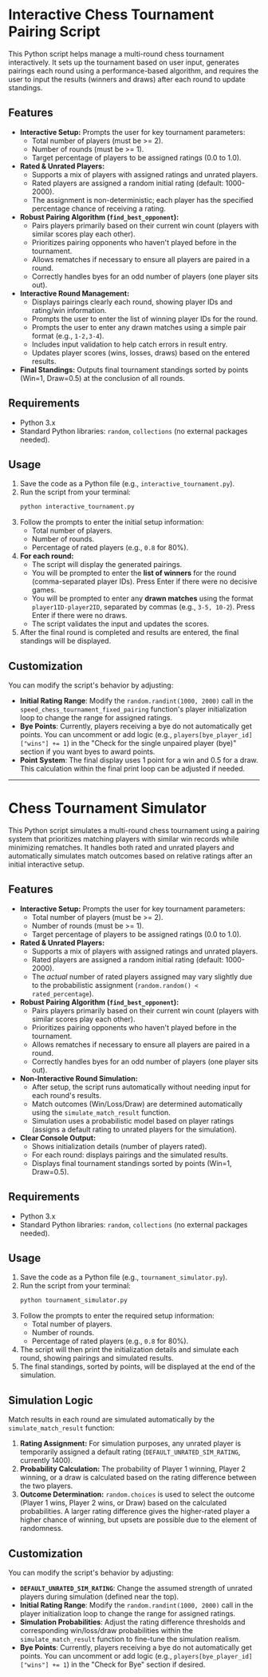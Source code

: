 # Interactive Chess Tournament Pairing Script

This Python script helps manage a multi-round chess tournament interactively. It sets up the tournament based on user input, generates pairings each round using a performance-based algorithm, and requires the user to input the results (winners and draws) after each round to update standings.

## Features

* **Interactive Setup:** Prompts the user for key tournament parameters:
    * Total number of players (must be >= 2).
    * Number of rounds (must be >= 1).
    * Target percentage of players to be assigned ratings (0.0 to 1.0).
* **Rated & Unrated Players:**
    * Supports a mix of players with assigned ratings and unrated players.
    * Rated players are assigned a random initial rating (default: 1000-2000).
    * The assignment is non-deterministic; each player has the specified percentage chance of receiving a rating.
* **Robust Pairing Algorithm (`find_best_opponent`):**
    * Pairs players primarily based on their current win count (players with similar scores play each other).
    * Prioritizes pairing opponents who haven't played before in the tournament.
    * Allows rematches if necessary to ensure all players are paired in a round.
    * Correctly handles byes for an odd number of players (one player sits out).
* **Interactive Round Management:**
    * Displays pairings clearly each round, showing player IDs and rating/win information.
    * Prompts the user to enter the list of winning player IDs for the round.
    * Prompts the user to enter any drawn matches using a simple pair format (e.g., `1-2,3-4`).
    * Includes input validation to help catch errors in result entry.
    * Updates player scores (wins, losses, draws) based on the entered results.
* **Final Standings:** Outputs final tournament standings sorted by points (Win=1, Draw=0.5) at the conclusion of all rounds.

## Requirements

* Python 3.x
* Standard Python libraries: `random`, `collections` (no external packages needed).

## Usage

1.  Save the code as a Python file (e.g., `interactive_tournament.py`).
2.  Run the script from your terminal:
    ```bash
    python interactive_tournament.py
    ```
3.  Follow the prompts to enter the initial setup information:
    * Total number of players.
    * Number of rounds.
    * Percentage of rated players (e.g., `0.8` for 80%).
4.  **For each round:**
    * The script will display the generated pairings.
    * You will be prompted to enter the **list of winners** for the round (comma-separated player IDs). Press Enter if there were no decisive games.
    * You will be prompted to enter any **drawn matches** using the format `player1ID-player2ID`, separated by commas (e.g., `3-5, 10-2`). Press Enter if there were no draws.
    * The script validates the input and updates the scores.
5.  After the final round is completed and results are entered, the final standings will be displayed.

## Customization

You can modify the script's behavior by adjusting:

* **Initial Rating Range**: Modify the `random.randint(1000, 2000)` call in the `speed_chess_tournament_fixed_pairing` function's player initialization loop to change the range for assigned ratings.
* **Bye Points**: Currently, players receiving a bye do not automatically get points. You can uncomment or add logic (e.g., `players[bye_player_id]["wins"] += 1`) in the "Check for the single unpaired player (bye)" section if you want byes to award points.
* **Point System**: The final display uses 1 point for a win and 0.5 for a draw. This calculation within the final print loop can be adjusted if needed.

------------------------------

# Chess Tournament Simulator

This Python script simulates a multi-round chess tournament using a pairing system that prioritizes matching players with similar win records while minimizing rematches. It handles both rated and unrated players and automatically simulates match outcomes based on relative ratings after an initial interactive setup.

## Features

* **Interactive Setup:** Prompts the user for key tournament parameters:
    * Total number of players (must be >= 2).
    * Number of rounds (must be >= 1).
    * Target percentage of players to be assigned ratings (0.0 to 1.0).
* **Rated & Unrated Players:**
    * Supports a mix of players with assigned ratings and unrated players.
    * Rated players are assigned a random initial rating (default: 1000-2000).
    * The *actual* number of rated players assigned may vary slightly due to the probabilistic assignment (`random.random() < rated_percentage`).
* **Robust Pairing Algorithm (`find_best_opponent`):**
    * Pairs players primarily based on their current win count (players with similar scores play each other).
    * Prioritizes pairing opponents who haven't played before in the tournament.
    * Allows rematches if necessary to ensure all players are paired in a round.
    * Correctly handles byes for an odd number of players (one player sits out).
* **Non-Interactive Round Simulation:**
    * After setup, the script runs automatically without needing input for each round's results.
    * Match outcomes (Win/Loss/Draw) are determined automatically using the `simulate_match_result` function.
    * Simulation uses a probabilistic model based on player ratings (assigns a default rating to unrated players for the simulation).
* **Clear Console Output:**
    * Shows initialization details (number of players rated).
    * For each round: displays pairings and the simulated results.
    * Displays final tournament standings sorted by points (Win=1, Draw=0.5).

## Requirements

* Python 3.x
* Standard Python libraries: `random`, `collections` (no external packages needed).

## Usage

1.  Save the code as a Python file (e.g., `tournament_simulator.py`).
2.  Run the script from your terminal:
    ```bash
    python tournament_simulator.py
    ```
3.  Follow the prompts to enter the required setup information:
    * Total number of players.
    * Number of rounds.
    * Percentage of rated players (e.g., `0.8` for 80%).
4.  The script will then print the initialization details and simulate each round, showing pairings and simulated results.
5.  The final standings, sorted by points, will be displayed at the end of the simulation.

## Simulation Logic

Match results in each round are simulated automatically by the `simulate_match_result` function:

1.  **Rating Assignment:** For simulation purposes, any unrated player is temporarily assigned a default rating (`DEFAULT_UNRATED_SIM_RATING`, currently 1400).
2.  **Probability Calculation:** The probability of Player 1 winning, Player 2 winning, or a draw is calculated based on the rating difference between the two players.
3.  **Outcome Determination:** `random.choices` is used to select the outcome (Player 1 wins, Player 2 wins, or Draw) based on the calculated probabilities. A larger rating difference gives the higher-rated player a higher chance of winning, but upsets are possible due to the element of randomness.

## Customization

You can modify the script's behavior by adjusting:

* **`DEFAULT_UNRATED_SIM_RATING`**: Change the assumed strength of unrated players during simulation (defined near the top).
* **Initial Rating Range**: Modify the `random.randint(1000, 2000)` call in the player initialization loop to change the range for assigned ratings.
* **Simulation Probabilities**: Adjust the rating difference thresholds and corresponding win/loss/draw probabilities within the `simulate_match_result` function to fine-tune the simulation realism.
* **Bye Points**: Currently, players receiving a bye do not automatically get points. You can uncomment or add logic (e.g., `players[bye_player_id]["wins"] += 1`) in the "Check for Bye" section if desired.

